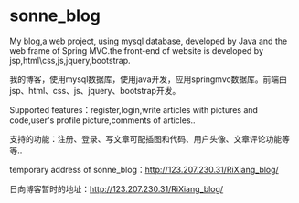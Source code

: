 # sonne_blog
My blog,a web project, using mysql database, developed by Java and the web frame of Spring MVC.the front-end of website is developed by jsp,html\css,js,jquery,bootstrap.

我的博客，使用mysql数据库，使用java开发，应用springmvc数据库。前端由jsp、html、css、js、jquery、bootstrap开发。

Supported features：register,login,write articles with pictures and code,user's profile picture,comments of articles..

支持的功能：注册、登录、写文章可配插图和代码、用户头像、文章评论功能等等..

temporary address of sonne_blog：http://123.207.230.31/RiXiang_blog/

日向博客暂时的地址：http://123.207.230.31/RiXiang_blog/


